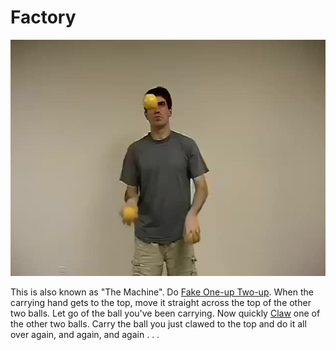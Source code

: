 # Factory

![Factory](/site/videos/poster/factory.jpg)

This is also known as "The Machine". Do [Fake One-up Two-up](fakeone-uptwo-up.md). When the carrying hand gets to the top, move it straight across the top of the other two balls. Let go of the ball you've been carrying. Now quickly [Claw](clawing.md) one of the other two balls. Carry the ball you just clawed to the top and do it all over again, and again, and again . . .

